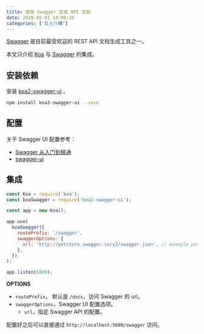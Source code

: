 ```yaml
---
title: 使用 Swagger 生成 API 文档
date: 2018-05-01 14:00:38
categories: ["乱七八糟"]
---
```


[Swagger](https://swagger.io/) 是目前最受欢迎的 REST API 文档生成工具之一。

<!-- more -->

本文只介绍 [Koa](https://github.com/koajs/koa) 与 [Swagger](https://swagger.io/) 的集成。

## 安装依赖
安装 [koa2-swagger-ui](https://www.npmjs.com/package/koa2-swagger-ui) 。

```bash
npm install koa2-swagger-ui --save
```

## 配置
关于 Swagger UI 配置参考：
- [Swagger 从入门到精通](https://huangwenchao.gitbooks.io/swagger/content/)
- [swagger-ui](https://github.com/swagger-api/swagger-ui/blob/master/docs/usage/configuration.md)

## 集成
```javascript
const Koa = require('koa');
const koaSwagger = require('koa2-swagger-ui');

const app = new Koa();

app.use(
  koaSwagger({
    routePrefix: '/swagger',
    swaggerOptions: {
      url: 'http://petstore.swagger.io/v2/swagger.json', // example path to json
    },
  }),
);

app.listen(5000);
```

**OPTIONS**
- `routePrefix`， 默认是 `/docs`，访问 Swagger 的 url。
- `swaggerOptions`，Swagger UI 配置选项。
  - `url`，指定 Swagger API 的配置。

配置好之后可以直接通过 `http://localhost:5000/swagger` 访问。
